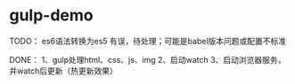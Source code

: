 # gulp-demo

TODO：
es6语法转换为es5 有误，待处理；可能是babel版本问题或配置不标准

DONE：
1、gulp处理html、css、js、img
2、启动watch
3、启动浏览器服务，并watch后更新（热更新效果）
